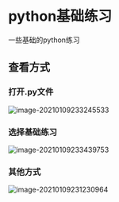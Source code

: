 # python基础练习

一些基础的python练习

## 查看方式

### 打开.py文件

![image-20210109233245533](README.assets/image-20210109233245533.png)



### 选择基础练习

![image-20210109233439753](README.assets/image-20210109233439753.png)



### 其他方式

![image-20210109231230964](README.assets/image-20210109231230964.png)



